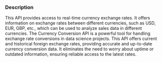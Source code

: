 ### Description   
This API provides access to real-time currency exchange rates. It offers 
information on exchange rates between different currencies, such as USD, EUR, GBP, etc., 
which can be used to analyze sales data in different currencies. 
The Currency Conversion API is a powerful tool for handling exchange rate conversions in data 
science projects. This API offers current and historical foreign exchange rates, providing 
accurate and up-to-date currency conversion data. It eliminates the need to worry about uptime 
or outdated information, ensuring reliable access to the latest rates.
